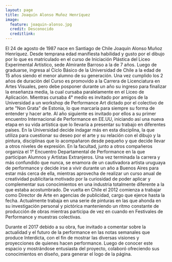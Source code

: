 ```yaml
---
layout: page
title: Joaquín Alonso Muñoz Henríquez
image:
  feature: joaquin-alonso.jpg
  credit: Desconocido
  creditlink:
---
```


El 24 de agosto de 1987 nace en Santiago de Chile Joaquín Alonso Muñoz Henríquez. Desde temprana edad manifiesta habilidad y gusto por el dibujo por lo que es matriculado en el curso de Iniciación Plástica del Liceo Experimental Artístico, sede Almirante Barroso a la de 7 años. Luego de graduarse, ingresa al Ciclo Básico de la Universidad de Chile a la edad de 15 años siendo el menor alumno de su generación. Una vez cumplido los 2 años de duración del Curso es promovido a la Carrera de Licenciatura en Artes Visuales, pero debe posponer durante un año su ingreso para finalizar la enseñanza media, la cual cursaba paralelamente en el Liceo de Aplicación. Mientras cursaba 4° medio es invitado por amigos de la Universidad a un workshop de Performance Art dictado por el colectivo de arte "Non Grata" de Estonia, lo que marcaría para siempre su forma de entender y hacer arte. Al año siguiente es invitado por ellos a su primer encuentro Internacional de Performance en EE.UU,  iniciando así una nueva etapa en su vida artística que lo llevaría a presentar su trabajo en diferentes países. En la Universidad decide indagar más en esta disciplina, la que utiliza para cuestionar su deseo por el arte y su relación con el dibujo y la pintura, disciplinas que lo acompañaron desde pequeño y que decide llevar a otros niveles de expresión. En la facultad, junto a otros compañeros organiza el 1° Encuentro Departamental de Performance en la que participan Alumnos y Artistas Extranjeros. Una vez terminada la carrera y más confundido que nunca, se enamora de un cautivadora artista uruguaya de performance y decide irse a vivir durante un año a Buenos Aires para estar más cerca de ella, mientras aprovecha de realizar un curso anual de creatividad publicitaria motivado por la curiosidad de poder aplicar y complementar sus conocimientos en una industria totalmente diferente a la que estaba acostumbrado. De vuelta en Chile el 2012 comienza a trabajar como Director de Arte en agencias de publicidad, cargo que ejerce hasta la fecha. Actualmente trabaja en una serie de pinturas en las que ahonda en su investigación personal y pictórica manteniendo un ritmo constante de producción de obras mientras participa de vez en cuando en Festivales de Performance y muestras colectivas.

Durante el 2017 debido a su obra, fue invitado a comentar sobre la actualidad  y el futuro de la performance  en las notas semanales que produce Interdicta, con el fin de mostrar las diversas visiones y proyecciones de quienes hacen performance. Luego de conocer este espacio y mostrándose entusiasta del proyecto, colaboró ofreciendo sus conocimientos en diseño, para generar el logo de la página.
